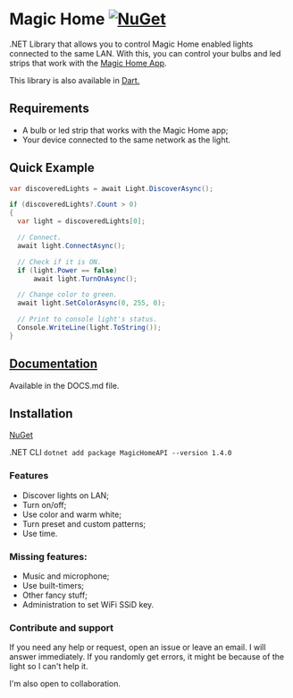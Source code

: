 # Magic Home [![NuGet](https://img.shields.io/badge/NuGet-1.4.0-brightgreen.svg)](https://www.nuget.org/packages/MagicHomeAPI/1.4.0)
.NET Library that allows you to control Magic Home enabled lights connected to the same LAN.
With this, you can control your bulbs and led strips that work with the [Magic Home App](https://play.google.com/store/apps/details?id=com.zengge.wifi).

This library is also available in [Dart.](https://github.com/nathanielxd/magic-home-dart)

## Requirements
- A bulb or led strip that works with the Magic Home app;
- Your device connected to the same network as the light.

## Quick Example
```c#
var discoveredLights = await Light.DiscoverAsync();

if (discoveredLights?.Count > 0)
{
  var light = discoveredLights[0];

  // Connect.
  await light.ConnectAsync();

  // Check if it is ON.
  if (light.Power == false)
      await light.TurnOnAsync();

  // Change color to green.
  await light.SetColorAsync(0, 255, 0);

  // Print to console light's status.
  Console.WriteLine(light.ToString());
}
```

## [Documentation](https://github.com/nathanielxd/magic-home/blob/master/DOCS.md)
Available in the DOCS.md file.

## Installation
[NuGet](https://www.nuget.org/packages/MagicHomeAPI/1.4.0)

.NET CLI `dotnet add package MagicHomeAPI --version 1.4.0`

### Features
- Discover lights on LAN;
- Turn on/off;
- Use color and warm white;
- Turn preset and custom patterns;
- Use time.

### Missing features:
- Music and microphone;
- Use built-timers;
- Other fancy stuff;
- Administration to set WiFi SSiD key.

### Contribute and support
If you need any help or request, open an issue or leave an email. I will answer immediately. If you randomly get errors, it might be because of the light so I can't help it.

I'm also open to collaboration.
